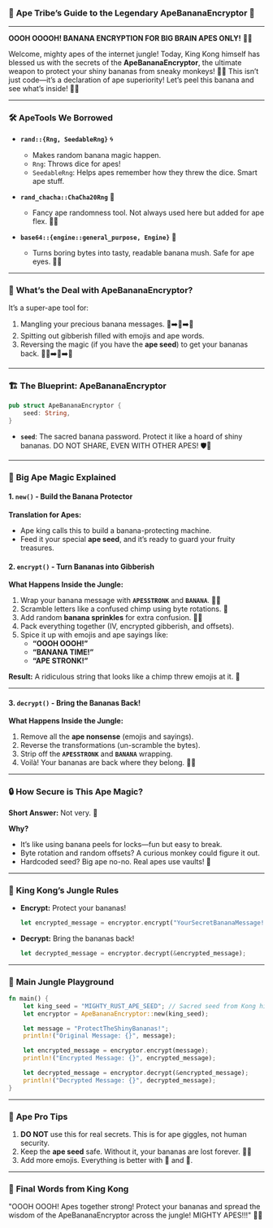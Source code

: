### 🦍 **Ape Tribe’s Guide to the Legendary ApeBananaEncryptor** 🍌

---

**OOOH OOOOH! BANANA ENCRYPTION FOR BIG BRAIN APES ONLY!** 🧠🦍

Welcome, mighty apes of the internet jungle! Today, King Kong himself has blessed us with the secrets of the **ApeBananaEncryptor**, the ultimate weapon to protect your shiny bananas from sneaky monkeys! 🦍🍌 This isn’t just code—it’s a declaration of ape superiority! Let’s peel this banana and see what’s inside! 🍌🔧

---

### 🛠️ **ApeTools We Borrowed**

- **`rand::{Rng, SeedableRng}`** 🌀
  - Makes random banana magic happen.
  - `Rng`: Throws dice for apes!
  - `SeedableRng`: Helps apes remember how they threw the dice. Smart ape stuff.

- **`rand_chacha::ChaCha20Rng`** 🎲
  - Fancy ape randomness tool. Not always used here but added for ape flex. 🦍💪

- **`base64::{engine::general_purpose, Engine}`** 📜
  - Turns boring bytes into tasty, readable banana mush. Safe for ape eyes. 👀🍌

---

### 🍌 **What’s the Deal with ApeBananaEncryptor?**

It’s a super-ape tool for:
1. Mangling your precious banana messages. 🍌➡️🦍➡️🤔
2. Spitting out gibberish filled with emojis and ape words.
3. Reversing the magic (if you have the **ape seed**) to get your bananas back. 🦍🍌➡️🔑➡️📜

---

### 🏗️ **The Blueprint: ApeBananaEncryptor**

```rust
pub struct ApeBananaEncryptor {
    seed: String,
}
```

- **`seed`**: The sacred banana password. Protect it like a hoard of shiny bananas. DO NOT SHARE, EVEN WITH OTHER APES! 🛡️🍌

---

### 🦍 **Big Ape Magic Explained**

#### **1. `new()` - Build the Banana Protector**

**Translation for Apes:**
- Ape king calls this to build a banana-protecting machine.
- Feed it your special **ape seed**, and it’s ready to guard your fruity treasures.

#### **2. `encrypt()` - Turn Bananas into Gibberish**

**What Happens Inside the Jungle:**
1. Wrap your banana message with **`APESSTRONK`** and **`BANANA`**. 🍌💪
2. Scramble letters like a confused chimp using byte rotations. 🙉
3. Add random **banana sprinkles** for extra confusion. 🍌✨
4. Pack everything together (IV, encrypted gibberish, and offsets).
5. Spice it up with emojis and ape sayings like:
   - **“OOOH OOOH!”**
   - **“BANANA TIME!”**
   - **“APE STRONK!”**

**Result:** A ridiculous string that looks like a chimp threw emojis at it. 🙈

---

#### **3. `decrypt()` - Bring the Bananas Back!**

**What Happens Inside the Jungle:**
1. Remove all the **ape nonsense** (emojis and sayings).
2. Reverse the transformations (un-scramble the bytes).
3. Strip off the **`APESSTRONK`** and **`BANANA`** wrapping.
4. Voilà! Your bananas are back where they belong. 🍌🎉

---

### 🔒 **How Secure is This Ape Magic?**

**Short Answer:** Not very. 🙊

**Why?**
- It’s like using banana peels for locks—fun but easy to break.
- Byte rotation and random offsets? A curious monkey could figure it out.
- Hardcoded seed? Big ape no-no. Real apes use vaults! 🔐

---

### 🍌 **King Kong’s Jungle Rules**

- **Encrypt:** Protect your bananas!
  ```rust
  let encrypted_message = encryptor.encrypt("YourSecretBananaMessage!");
  ```
- **Decrypt:** Bring the bananas back!
  ```rust
  let decrypted_message = encryptor.decrypt(&encrypted_message);
  ```

---

### 🦍 **Main Jungle Playground**

```rust
fn main() {
    let king_seed = "MIGHTY_RUST_APE_SEED"; // Sacred seed from Kong himself.
    let encryptor = ApeBananaEncryptor::new(king_seed);

    let message = "ProtectTheShinyBananas!";
    println!("Original Message: {}", message);

    let encrypted_message = encryptor.encrypt(message);
    println!("Encrypted Message: {}", encrypted_message);

    let decrypted_message = encryptor.decrypt(&encrypted_message);
    println!("Decrypted Message: {}", decrypted_message);
}
```

---

### 🚨 **Ape Pro Tips** 

1. **DO NOT** use this for real secrets. This is for ape giggles, not human security.
2. Keep the **ape seed** safe. Without it, your bananas are lost forever. 🍌💔
3. Add more emojis. Everything is better with 🍌 and 🦍.

---

### 👑 **Final Words from King Kong**

"OOOH OOOH! Apes together strong! Protect your bananas and spread the wisdom of the ApeBananaEncryptor across the jungle! MIGHTY APES!!!" 🦍🍌